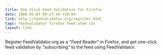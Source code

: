 ```yaml
---
title: One Click Feed Validation for Firefox
date: 2009-05-07 09:27:44 +10:00
link: http://feedvalidator.org/register.html
tags: feedvalidator firefox feed atom rss
layout: link
---
```

Register FeedValidator.org as a "Feed Reader" in Firefox, and get one-click feed validation by "subscribing" to the feed using FeedValidator.
